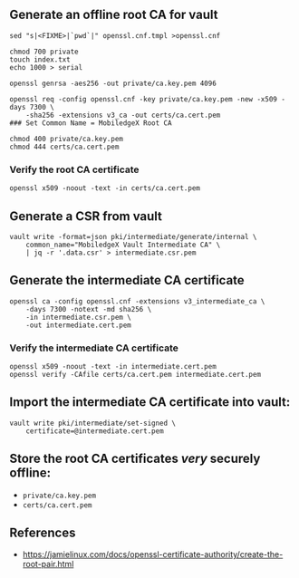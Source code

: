 ## Generate an offline root CA for vault

```
sed "s|<FIXME>|`pwd`|" openssl.cnf.tmpl >openssl.cnf

chmod 700 private
touch index.txt
echo 1000 > serial

openssl genrsa -aes256 -out private/ca.key.pem 4096

openssl req -config openssl.cnf -key private/ca.key.pem -new -x509 -days 7300 \
    -sha256 -extensions v3_ca -out certs/ca.cert.pem
### Set Common Name = MobiledgeX Root CA

chmod 400 private/ca.key.pem
chmod 444 certs/ca.cert.pem
```

### Verify the root CA certificate

```
openssl x509 -noout -text -in certs/ca.cert.pem
```

## Generate a CSR from vault

```
vault write -format=json pki/intermediate/generate/internal \
    common_name="MobiledgeX Vault Intermediate CA" \
    | jq -r '.data.csr' > intermediate.csr.pem
```

## Generate the intermediate CA certificate

```
openssl ca -config openssl.cnf -extensions v3_intermediate_ca \
    -days 7300 -notext -md sha256 \
    -in intermediate.csr.pem \
    -out intermediate.cert.pem
```

### Verify the intermediate CA certificate

```
openssl x509 -noout -text -in intermediate.cert.pem
openssl verify -CAfile certs/ca.cert.pem intermediate.cert.pem
```

## Import the intermediate CA certificate into vault:

```
vault write pki/intermediate/set-signed \
    certificate=@intermediate.cert.pem
```

## Store the root CA certificates _very_ securely offline:

* `private/ca.key.pem`
* `certs/ca.cert.pem`

## References

* https://jamielinux.com/docs/openssl-certificate-authority/create-the-root-pair.html
